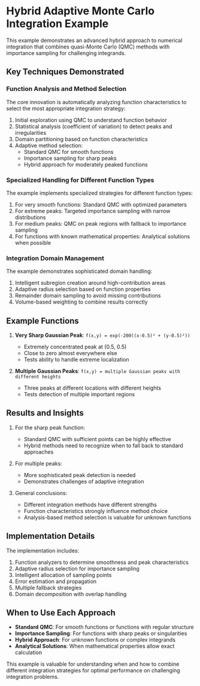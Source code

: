 # Hybrid Adaptive Monte Carlo Integration Example

This example demonstrates an advanced hybrid approach to numerical integration that combines quasi-Monte Carlo (QMC) methods with importance sampling for challenging integrands.

## Key Techniques Demonstrated

### Function Analysis and Method Selection

The core innovation is automatically analyzing function characteristics to select the most appropriate integration strategy:

1. Initial exploration using QMC to understand function behavior
2. Statistical analysis (coefficient of variation) to detect peaks and irregularities
3. Domain partitioning based on function characteristics
4. Adaptive method selection:
   - Standard QMC for smooth functions
   - Importance sampling for sharp peaks
   - Hybrid approach for moderately peaked functions

### Specialized Handling for Different Function Types

The example implements specialized strategies for different function types:

1. For very smooth functions: Standard QMC with optimized parameters
2. For extreme peaks: Targeted importance sampling with narrow distributions
3. For medium peaks: QMC on peak regions with fallback to importance sampling
4. For functions with known mathematical properties: Analytical solutions when possible

### Integration Domain Management

The example demonstrates sophisticated domain handling:

1. Intelligent subregion creation around high-contribution areas
2. Adaptive radius selection based on function properties
3. Remainder domain sampling to avoid missing contributions
4. Volume-based weighting to combine results correctly

## Example Functions

1. **Very Sharp Gaussian Peak**: `f(x,y) = exp(-200((x-0.5)² + (y-0.5)²))`
   - Extremely concentrated peak at (0.5, 0.5)
   - Close to zero almost everywhere else
   - Tests ability to handle extreme localization

2. **Multiple Gaussian Peaks**: `f(x,y) = multiple Gaussian peaks with different heights`
   - Three peaks at different locations with different heights
   - Tests detection of multiple important regions

## Results and Insights

1. For the sharp peak function:
   - Standard QMC with sufficient points can be highly effective
   - Hybrid methods need to recognize when to fall back to standard approaches

2. For multiple peaks:
   - More sophisticated peak detection is needed
   - Demonstrates challenges of adaptive integration

3. General conclusions:
   - Different integration methods have different strengths
   - Function characteristics strongly influence method choice
   - Analysis-based method selection is valuable for unknown functions

## Implementation Details

The implementation includes:

1. Function analyzers to determine smoothness and peak characteristics
2. Adaptive radius selection for importance sampling
3. Intelligent allocation of sampling points
4. Error estimation and propagation
5. Multiple fallback strategies
6. Domain decomposition with overlap handling

## When to Use Each Approach

- **Standard QMC**: For smooth functions or functions with regular structure
- **Importance Sampling**: For functions with sharp peaks or singularities
- **Hybrid Approach**: For unknown functions or complex integrands
- **Analytical Solutions**: When mathematical properties allow exact calculation

This example is valuable for understanding when and how to combine different integration strategies for optimal performance on challenging integration problems.